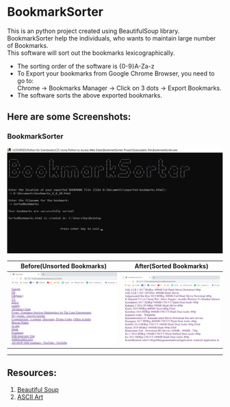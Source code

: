 # BookmarkSorter
This is an python project created using BeautifulSoup library.<br/>
BookmarkSorter help the individuals, who wants to maintain large number of Bookmarks.<br/>
This software will sort out the bookmarks lexicographically.

* The sorting order of the software is {0-9}A-Za-z<br/>
* To Export your bookmarks from Google Chrome Browser, you need to go to:<br/>
  Chrome -> Bookmarks Manager -> Click on 3 dots -> Export Bookmarks.<br/>
* The software sorts the above exported bookmarks.

## Here are some Screenshots:
### BookmarkSorter
![BookmarkSorter](/Screenshots/BookmarkSorter.png)


|Before(Unsorted Bookmarks) | After(Sorted Bookmarks) |
| --- | --- |
| ![UnsortedBookmarks](/Screenshots/UnsortedBookmarks.png) | ![SortedBookmarks](/Screenshots/SortedBookmarks.png) |

---

## Resources:
1. [Beautiful Soup](https://pypi.org/project/beautifulsoup4/ "https://pypi.org/project/beautifulsoup4/")
2. [ASCII Art](http://patorjk.com/software/taag/#p=display&f=Graffiti&t=Type%20Something%20 "http://patorjk.com/software/taag/#p=display&f=Graffiti&t=Type%20Something%20")
